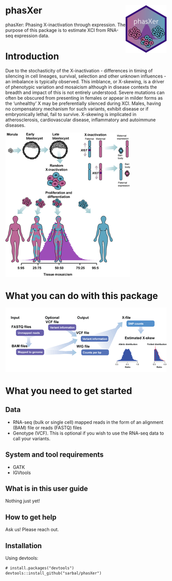 # phasXer <img src="./figs/sticker.gif" align="right" height = 150/>
phasXer: Phasing X-inactivation through expression. The purpose of this package is to estimate XCI from RNA-seq expression data. 

# Introduction 
Due to the stochasticity of the X-inactivation - differences in timing of silencing in cell lineages, survival, selection and other unknown influences - an imbalance is typically observed. This imblance, or X-skewing, is a driver of phenotypic variation and mosaicism although in disease contexts the breadth and impact of this is not entirely understood. Severe mutations can often be obscured from presenting in females or appear in milder forms as the ‘unhealthy’ X may be preferentially silenced during XCI. Males, having no compensatory mechanism for such variants, exhibit disease or if embryonically lethal, fail to survive. X-skewing is implicated in atherosclerosis, cardiovascular disease, inflammatory and autoimmune diseases.

<img src="./figs/xci.png" width="390" height="450" title="xci"> 

# What you can do with this package
<img src="./figs/workflow.png" width="600"  title="workflow"> 

# What you need to get started
## Data
- RNA-seq (bulk or single cell) mapped reads in the form of an alignment (BAM) file or reads (FASTQ) files 
- Genotype (VCF). This is optional if you wish to use the RNA-seq data to call your variants. 

## System and tool requirements
- GATK
- IGVtools

## What is in this user guide
Nothing just yet! 
## How to get help
Ask us! Please reach out.
## Installation
Using devtools:
```
# install.packages("devtools")
devtools::install_github("sarbal/phasXer")
```
